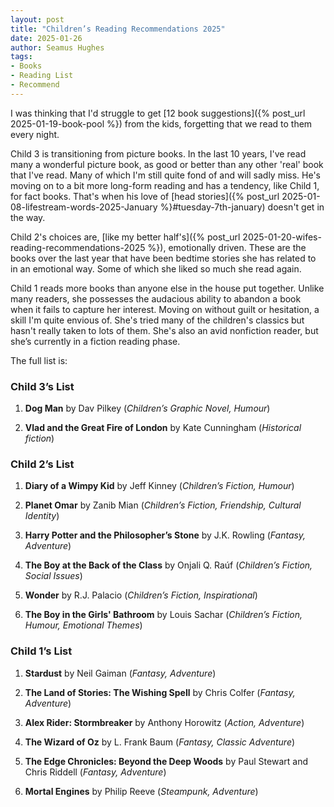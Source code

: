 ```yaml
---
layout: post
title: "Children’s Reading Recommendations 2025"
date: 2025-01-26
author: Seamus Hughes
tags:
- Books
- Reading List
- Recommend
---
```


I was thinking that I'd struggle to get [12 book suggestions]({% post_url 2025-01-19-book-pool %}) from the kids, forgetting that we read to them every night. 

Child 3 is transitioning from picture books. In the last 10 years, I've read many a wonderful picture book, as good or better than any other 'real' book that I've read. Many of which I'm still quite fond of and will sadly miss. He's moving on to a bit more long-form reading and has a tendency, like Child 1, for fact books. That's when his love of [head stories]({% post_url 2025-01-08-lifestream-words-2025-January %}#tuesday-7th-january) doesn't get in the way. 

Child 2's choices are, [like my better half's]({% post_url 2025-01-20-wifes-reading-recommendations-2025 %}), emotionally driven. These are the books over the last year that have been bedtime stories she has related to in an emotional way. Some of which she liked so much she read again. 

Child 1 reads more books than anyone else in the house put together. Unlike many readers, she possesses the audacious ability to abandon a book when it fails to capture her interest. Moving on without guilt or hesitation, a skill I'm quite envious of. She's tried many of the children's classics but hasn't really taken to lots of them. She's also an avid nonfiction reader, but she’s currently in a fiction reading phase.

The full list is:

### **Child 3’s List**

1. **Dog Man** by Dav Pilkey (*Children’s Graphic Novel, Humour*)

2. **Vlad and the Great Fire of London** by Kate Cunningham (*Historical fiction*)  

### **Child 2’s List**  

1. **Diary of a Wimpy Kid** by Jeff Kinney (*Children’s Fiction, Humour*)

2. **Planet Omar** by Zanib Mian (*Children’s Fiction, Friendship, Cultural Identity*)

3. **Harry Potter and the Philosopher’s Stone** by J.K. Rowling (*Fantasy, Adventure*)

4. **The Boy at the Back of the Class** by Onjali Q. Raúf (*Children’s Fiction, Social Issues*)

5. **Wonder** by R.J. Palacio (*Children’s Fiction, Inspirational*)

6. **The Boy in the Girls' Bathroom** by Louis Sachar (*Children’s Fiction, Humour, Emotional Themes*)  

### **Child 1’s List**  

1. **Stardust** by Neil Gaiman (*Fantasy, Adventure*)

2. **The Land of Stories: The Wishing Spell** by Chris Colfer (*Fantasy, Adventure*) 

3. **Alex Rider: Stormbreaker** by Anthony Horowitz (*Action, Adventure*)

4. **The Wizard of Oz** by L. Frank Baum (*Fantasy, Classic Adventure*)

5. **The Edge Chronicles: Beyond the Deep Woods** by Paul Stewart and Chris Riddell (*Fantasy, Adventure*)

6. **Mortal Engines** by Philip Reeve (*Steampunk, Adventure*)  